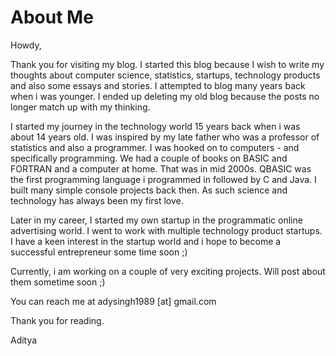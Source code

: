 # About Me


Howdy,

Thank you for visiting my blog. I started this blog because I wish to write my thoughts about computer science, statistics, startups, technology products and also some essays and stories. I attempted to blog many years back when i was younger. I ended up deleting my old blog because the posts no longer match up with my thinking.

I started my journey in the technology world 15 years back when i was about 14 years old. I was inspired by my late father who was a professor of statistics and also a programmer. I was hooked on to computers - and specifically programming. We had a couple of books on BASIC and FORTRAN and a computer at home. That was in mid 2000s. QBASIC was the first programming language i programmed in followed by C and Java. I built many simple console projects back then. As such science and technology has always been my first love.

Later in my career, I started my own startup in the programmatic online advertising world. I went to work with multiple technology product startups. I have a keen interest in the startup world and i hope to become a successful entrepreneur some time soon ;)

Currently, i am working on a couple of very exciting projects. Will post about them sometime soon ;)

You can reach me at adysingh1989 [at] gmail.com

Thank you for reading.

Aditya
